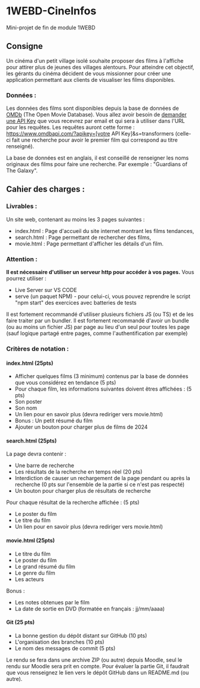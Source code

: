 # 1WEBD-CineInfos
Mini-projet de fin de module 1WEBD

## Consigne

Un cinéma d'un petit village isolé souhaite proposer des films à l'affiche pour attirer plus de jeunes des villages alentours.
Pour atteindre cet objectif, les gérants du cinéma décident de vous missionner pour créer une application permettant aux clients de visualiser les films disponibles.


### Données :

Les données des films sont disponibles depuis la base de données de [OMDb](https://www.omdbapi.com/) (The Open Movie Database).
Vous allez avoir besoin de [demander une API Key](https://www.omdbapi.com/apikey.aspx) que vous recevrez par email et qui sera à utiliser dans l'URL pour les requêtes.
Les requêtes auront cette forme : https://www.omdbapi.com/?apikey=[votre API Key]&s=transformers (celle-ci fait une recherche pour avoir le premier film qui correspond au titre renseigné).

La base de données est en anglais, il est conseillé de renseigner les noms originaux des films pour faire une recherche. Par exemple : "Guardians of The Galaxy".


## Cahier des charges :

### Livrables :

Un site web, contenant au moins les 3 pages suivantes :

- index.html : Page d'accueil du site internet montrant les films tendances,
- search.html : Page permettant de rechercher des films,
- movie.html : Page permettant d'afficher les détails d'un film.


### Attention :

**Il est nécessaire d'utiliser un serveur http pour accéder à vos pages.** 
Vous pourrez utiliser :
- Live Server sur VS CODE
- serve (un paquet NPM) - pour celui-ci, vous pouvez reprendre le script "npm start" des exercices avec batteries de tests

Il est fortement recommandé d'utiliser plusieurs fichiers JS (ou TS) et de les faire traiter par un bundler.
Il est fortement recommandé d'avoir un bundle (ou au moins un fichier JS) par page au lieu d'un seul pour toutes les page (sauf logique partagé entre pages, comme l'authentification par exemple)


### Critères de notation :

#### index.html (25pts)

- Afficher quelques films (3 minimum) contenus par la base de données que vous considérez en tendance (5 pts)
- Pour chaque film, les informations suivantes doivent êtres affichées : (5 pts)
- Son poster
- Son nom
- Un lien pour en savoir plus (devra rediriger vers movie.html)
- Bonus : Un petit résumé du film
- Ajouter un bouton pour charger plus de films de 2024


#### search.html (25pts)

La page devra contenir :
- Une barre de recherche
- Les résultats de la recherche en temps réel (20 pts)
- Interdiction de causer un rechargement de la page pendant ou après la recherche (0 pts sur l'ensemble de la partie si ce n'est pas respecté)
- Un bouton pour charger plus de résultats de recherche

Pour chaque résultat de la recherche affichée : (5 pts)
- Le poster du film
- Le titre du film
- Un lien pour en savoir plus (devra rediriger vers movie.html)


#### movie.html (25pts)

- Le titre du film
- Le poster du film
- Le grand résumé du film
- Le genre du film
- Les acteurs

Bonus :
- Les notes obtenues par le film
- La date de sortie en DVD (formatée en français : jj/mm/aaaa)


#### Git (25 pts)
- La bonne gestion du dépôt distant sur GitHub (10 pts)
- L'organisation des branches (10 pts)
- Le nom des messages de commit (5 pts)



Le rendu se fera dans une archive ZIP (ou autre) depuis Moodle, seul le rendu sur Moodle sera prit en compte.
Pour évaluer la partie Git, il faudrait que vous renseignez le lien vers le dépôt GitHub dans un README.md (ou autre).

